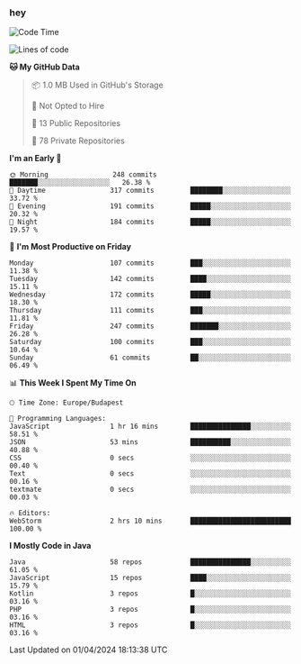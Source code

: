 ### hey

<!--START_SECTION:waka-->
![Code Time](http://img.shields.io/badge/Code%20Time-980%20hrs%2043%20mins-blue)

![Lines of code](https://img.shields.io/badge/From%20Hello%20World%20I%27ve%20Written-1.1%20million%20lines%20of%20code-blue)

**🐱 My GitHub Data** 

> 📦 1.0 MB Used in GitHub's Storage 
 > 
> 🚫 Not Opted to Hire
 > 
> 📜 13 Public Repositories 
 > 
> 🔑 78 Private Repositories 
 > 
**I'm an Early 🐤** 

```text
🌞 Morning                248 commits         ███████░░░░░░░░░░░░░░░░░░   26.38 % 
🌆 Daytime                317 commits         ████████░░░░░░░░░░░░░░░░░   33.72 % 
🌃 Evening                191 commits         █████░░░░░░░░░░░░░░░░░░░░   20.32 % 
🌙 Night                  184 commits         █████░░░░░░░░░░░░░░░░░░░░   19.57 % 
```
📅 **I'm Most Productive on Friday** 

```text
Monday                   107 commits         ███░░░░░░░░░░░░░░░░░░░░░░   11.38 % 
Tuesday                  142 commits         ████░░░░░░░░░░░░░░░░░░░░░   15.11 % 
Wednesday                172 commits         █████░░░░░░░░░░░░░░░░░░░░   18.30 % 
Thursday                 111 commits         ███░░░░░░░░░░░░░░░░░░░░░░   11.81 % 
Friday                   247 commits         ███████░░░░░░░░░░░░░░░░░░   26.28 % 
Saturday                 100 commits         ███░░░░░░░░░░░░░░░░░░░░░░   10.64 % 
Sunday                   61 commits          ██░░░░░░░░░░░░░░░░░░░░░░░   06.49 % 
```


📊 **This Week I Spent My Time On** 

```text
🕑︎ Time Zone: Europe/Budapest

💬 Programming Languages: 
JavaScript               1 hr 16 mins        ███████████████░░░░░░░░░░   58.51 % 
JSON                     53 mins             ██████████░░░░░░░░░░░░░░░   40.88 % 
CSS                      0 secs              ░░░░░░░░░░░░░░░░░░░░░░░░░   00.40 % 
Text                     0 secs              ░░░░░░░░░░░░░░░░░░░░░░░░░   00.16 % 
textmate                 0 secs              ░░░░░░░░░░░░░░░░░░░░░░░░░   00.03 % 

🔥 Editors: 
WebStorm                 2 hrs 10 mins       █████████████████████████   100.00 % 
```

**I Mostly Code in Java** 

```text
Java                     58 repos            ███████████████░░░░░░░░░░   61.05 % 
JavaScript               15 repos            ████░░░░░░░░░░░░░░░░░░░░░   15.79 % 
Kotlin                   3 repos             █░░░░░░░░░░░░░░░░░░░░░░░░   03.16 % 
PHP                      3 repos             █░░░░░░░░░░░░░░░░░░░░░░░░   03.16 % 
HTML                     3 repos             █░░░░░░░░░░░░░░░░░░░░░░░░   03.16 % 
```




 Last Updated on 01/04/2024 18:13:38 UTC
<!--END_SECTION:waka-->
